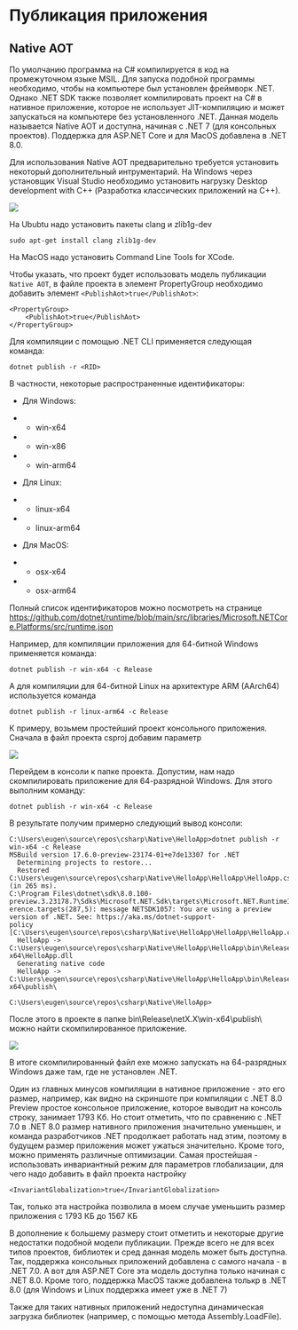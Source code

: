 # Публикация приложения
## Native AOT

По умолчанию программа на C# компилируется в код на промежуточном языке MSIL. Для запуска подобной программы необходимо, чтобы на компьютере был установлен фреймворк .NET. Однако .NET SDK также позволяет компилировать проект на C# в нативное приложение, которое не использует JIT-компиляцию и может запускаться на компьютере без установленного .NET. Данная модель называется Native AOT и доступна, начиная с .NET 7 (для консольных проектов). Поддержка для ASP.NET Core и для MacOS добавлена в .NET 8.0.

Для использования Native AOT предварительно требуется установить некоторый дополнительный интрументарий. На Windows через установщик Visual Studio необходимо установить нагрузку Desktop development with C++ (Разработка классических приложений на C++).

![](https://metanit.com/sharp/tutorial/pics/publish1.png)

На Ububtu надо установить пакеты clang и zlib1g-dev

```
sudo apt-get install clang zlib1g-dev
```

На MacOS надо установить Command Line Tools for XCode.

Чтобы указать, что проект будет использовать модель публикации ```Native AOT```, в файле проекта в элемент PropertyGroup необходимо добавить элемент ```<PublishAot>true</PublishAot>```:

```
<PropertyGroup>
    <PublishAot>true</PublishAot>
</PropertyGroup>
```
Для компиляции с помощью .NET CLI применяется следующая команда:

```
dotnet publish -r <RID>
```
В частности, некоторые распространенные идентификаторы:

- Для Windows:

- - win-x64

- - win-x86

- - win-arm64

- Для Linux:

- - linux-x64

- - linux-arm64

- Для MacOS:

- - osx-x64

- - osx-arm64

Полный список идентификаторов можно посмотреть на странице https://github.com/dotnet/runtime/blob/main/src/libraries/Microsoft.NETCore.Platforms/src/runtime.json

Например, для компиляции приложения для 64-битной Windows применяется команда:

```
dotnet publish -r win-x64 -c Release
```
А для компиляции для 64-битной Linux на архитектуре ARM (AArch64) используется команда

```
dotnet publish -r linux-arm64 -c Release
```
К примеру, возьмем простейший проект консольного приложения. Сначала в файл проекта csproj добавим параметр

![](https://metanit.com/sharp/tutorial/pics/publish2.png)

Перейдем в консоли к папке проекта. Допустим, нам надо скомпилировать приложение для 64-разрядной Windows. Для этого выполним команду:

```
dotnet publish -r win-x64 -c Release
```
В результате получим примерно следующий вывод консоли:

```
C:\Users\eugen\source\repos\csharp\Native\HelloApp>dotnet publish -r win-x64 -c Release
MSBuild version 17.6.0-preview-23174-01+e7de13307 for .NET
  Determining projects to restore...
  Restored C:\Users\eugen\source\repos\csharp\Native\HelloApp\HelloApp\HelloApp.csproj (in 265 ms).
C:\Program Files\dotnet\sdk\8.0.100-preview.3.23178.7\Sdks\Microsoft.NET.Sdk\targets\Microsoft.NET.RuntimeIdentifierInf
erence.targets(287,5): message NETSDK1057: You are using a preview version of .NET. See: https://aka.ms/dotnet-support-
policy [C:\Users\eugen\source\repos\csharp\Native\HelloApp\HelloApp\HelloApp.csproj]
  HelloApp -> C:\Users\eugen\source\repos\csharp\Native\HelloApp\HelloApp\bin\Release\net8.0\win-x64\HelloApp.dll
  Generating native code
  HelloApp -> C:\Users\eugen\source\repos\csharp\Native\HelloApp\HelloApp\bin\Release\net8.0\win-x64\publish\

C:\Users\eugen\source\repos\csharp\Native\HelloApp>
```

После этого в проекте в папке bin\Release\netX.X\win-x64\publish\ можно найти скомпилированное приложение.

![](https://metanit.com/sharp/tutorial/pics/publish3.png)

В итоге скомпилированный файл exe можно запускать на 64-разрядных Windows даже там, где не установлен .NET.

Один из главных минусов компиляции в нативное приложение - это его размер, например, как видно на скриншоте при компиляции с .NET 8.0 Preview простое консольное приложение, которое выводит на консоль строку, занимает 1793 Кб. Но стоит отметить, что по сравнению с .NET 7.0 в .NET 8.0 размер нативного приложения значительно уменьшен, и команда разработчиков .NET продолжает работать над этим, поэтому в будущем размер приложения может ужаться значительно. Кроме того, можно применять различные оптимизации. Самая простейшая - использовать инвариантный режим для параметров глобализации, для чего надо добавить в файл проекта настройку

```Csharp
<InvariantGlobalization>true</InvariantGlobalization>
```
Так, только эта настройка позволила в моем случае уменьшить размер приложения с 1793 КБ до 1567 КБ

В дополнение к большему размеру стоит отметить и некоторые другие недостатки подобной модели публикации. Прежде всего не для всех типов проектов, библиотек и сред данная модель может быть доступна. Так, поддержка консольных приложений добавлена с самого начала - в .NET 7.0. А вот для ASP.NET Core эта модель доступна только начиная с .NET 8.0. Кроме того, поддержка MacOS также добавлена толькр в .NET 8.0 (для Windows и Linux поддержка имеет уже в .NET 7)

Также для таких нативных приложений недоступна динамическая загрузка библиотек (например, с помощью метода Assembly.LoadFile).
